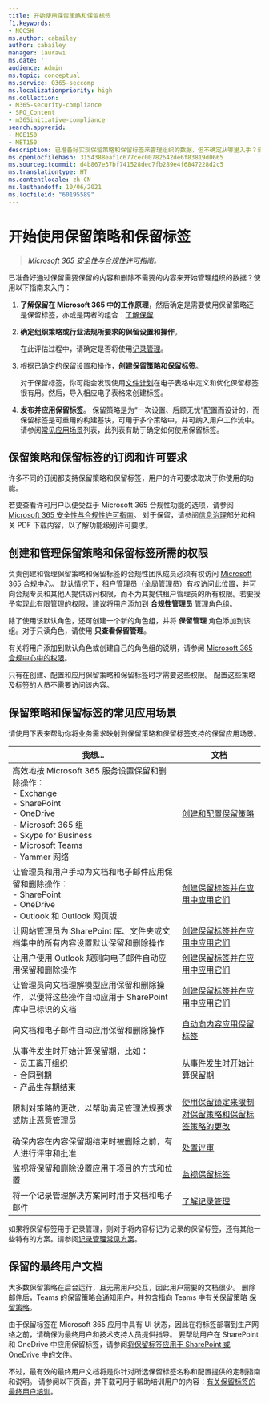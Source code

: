 ```yaml
---
title: 开始使用保留策略和保留标签
f1.keywords:
- NOCSH
ms.author: cabailey
author: cabailey
manager: laurawi
ms.date: ''
audience: Admin
ms.topic: conceptual
ms.service: O365-seccomp
ms.localizationpriority: high
ms.collection:
- M365-security-compliance
- SPO_Content
- m365initiative-compliance
search.appverid:
- MOE150
- MET150
description: 已准备好实现保留策略和保留标签来管理组织的数据，但不确定从哪里入手？请阅读一些实用指南来入门。
ms.openlocfilehash: 3154388eaf1c677cec00782642de6f83819d0665
ms.sourcegitcommit: d4b867e37bf741528ded7fb289e4f6847228d2c5
ms.translationtype: HT
ms.contentlocale: zh-CN
ms.lasthandoff: 10/06/2021
ms.locfileid: "60195589"
---
```

# <a name="get-started-with-retention-policies-and-retention-labels"></a>开始使用保留策略和保留标签

>*[Microsoft 365 安全性与合规性许可指南](/office365/servicedescriptions/microsoft-365-service-descriptions/microsoft-365-tenantlevel-services-licensing-guidance/microsoft-365-security-compliance-licensing-guidance)。*

已准备好通过保留需要保留的内容和删除不需要的内容来开始管理组织的数据？使用以下指南来入门：

1. **了解保留在 Microsoft 365 中的工作原理**，然后确定是需要使用保留策略还是保留标签，亦或是两者的组合：[了解保留](retention.md)

2. **确定组织策略或行业法规所要求的保留设置和操作**。
    
    在此评估过程中，请确定是否将使用[记录管理](records-management.md)。

3. 根据已确定的保留设置和操作，**创建保留策略和保留标签**。
    
    对于保留标签，你可能会发现使用[文件计划](file-plan-manager.md)在电子表格中定义和优化保留标签很有用。然后，导入相应电子表格来创建标签。
    
3. **发布并应用保留标签**。 保留策略是为“一次设置、后顾无忧”配置而设计的，而保留标签是可重用的构建基块，可用于多个策略中，并可纳入用户工作流中。 请参阅[常见应用场景](#common-scenarios-for-retention-policies-and-retention-labels)列表，此列表有助于确定如何使用保留标签。 

## <a name="subscription-and-licensing-requirements-for-retention-policies-and-retention-labels"></a>保留策略和保留标签的订阅和许可要求

许多不同的订阅都支持保留策略和保留标签，用户的许可要求取决于你使用的功能。

若要查看许可用户以便受益于 Microsoft 365 合规性功能的选项，请参阅 [Microsoft 365 安全性与合规性许可指南](/office365/servicedescriptions/microsoft-365-service-descriptions/microsoft-365-tenantlevel-services-licensing-guidance/microsoft-365-security-compliance-licensing-guidance)。 对于保留，请参阅[信息治理](/office365/servicedescriptions/microsoft-365-service-descriptions/microsoft-365-tenantlevel-services-licensing-guidance/microsoft-365-security-compliance-licensing-guidance#information-governance)部分和相关 PDF 下载内容，以了解功能级别许可要求。

## <a name="permissions-required-to-create-and-manage-retention-policies-and-retention-labels"></a>创建和管理保留策略和保留标签所需的权限

负责创建和管理保留策略和保留标签的合规性团队成员必须有权访问 [Microsoft 365 合规中心](https://compliance.microsoft.com/)。 默认情况下，租户管理员（全局管理员）有权访问此位置，并可向合规专员和其他人提供访问权限，而不为其提供租户管理员的所有权限。若要授予实现此有限管理的权限，建议将用户添加到 **合规性管理员** 管理角色组。

除了使用该默认角色，还可创建一个新的角色组，并将 **保留管理** 角色添加到该组。对于只读角色，请使用 **只查看保留管理**。 

有关将用户添加到默认角色或创建自己的角色组的说明，请参阅 [Microsoft 365 合规中心中的权限](microsoft-365-compliance-center-permissions.md)。

只有在创建、配置和应用保留策略和保留标签时才需要这些权限。 配置这些策略及标签的人员不需要访问该内容。

## <a name="common-scenarios-for-retention-policies-and-retention-labels"></a>保留策略和保留标签的常见应用场景

请使用下表来帮助你将业务需求映射到保留策略和保留标签支持的保留应用场景。

|我想...|文档|
|----------------|---------------|
|高效地按 Microsoft 365 服务设置保留和删除操作： <br />- Exchange  <br />- SharePoint  <br />- OneDrive  <br />- Microsoft 365 组 <br />- Skype for Business  <br />- Microsoft Teams <br />- Yammer 网络 |[创建和配置保留策略](create-retention-policies.md)|
|让管理员和用户手动为文档和电子邮件应用保留和删除操作： <br />- SharePoint <br />- OneDrive <br />- Outlook 和 Outlook 网页版|[创建保留标签并在应用中应用它们](create-apply-retention-labels.md)|
|让网站管理员为 SharePoint 库、文件夹或文档集中的所有内容设置默认保留和删除操作|[创建保留标签并在应用中应用它们](create-apply-retention-labels.md)|
|让用户使用 Outlook 规则向电子邮件自动应用保留和删除操作|[创建保留标签并在应用中应用它们](create-apply-retention-labels.md)|
|让管理员向文档理解模型应用保留和删除操作，以便将这些操作自动应用于 SharePoint 库中已标识的文档|[创建保留标签并在应用中应用它们](create-apply-retention-labels.md)|
|向文档和电子邮件自动应用保留和删除操作 |[自动向内容应用保留标签](apply-retention-labels-automatically.md)|
|从事件发生时开始计算保留期，比如：  <br />- 员工离开组织 <br />- 合同到期 <br />- 产品生存期结束| [从事件发生时开始计算保留期](event-driven-retention.md)|
|限制对策略的更改，以帮助满足管理法规要求或防止恶意管理员| [使用保留锁定来限制对保留策略和保留标签策略的更改](retention-preservation-lock.md)
|确保内容在内容保留期结束时被删除之前，有人进行评审和批准|[处置评审](disposition.md#disposition-reviews) |
| 监视将保留和删除设置应用于项目的方式和位置 | [监视保留标签](retention.md#monitoring-retention-labels) |
|将一个记录管理解决方案同时用于文档和电子邮件 |[了解记录管理](records-management.md) |

如果将保留标签用于记录管理，则对于将内容标记为记录的保留标签，还有其他一些特有的方案。请参阅[记录管理常见方案](get-started-with-records-management.md#common-scenarios-for-records-management)。

## <a name="end-user-documentation-for-retention"></a>保留的最终用户文档

大多数保留策略在后台运行，且无需用户交互，因此用户需要的文档很少。 删除邮件后，Teams 的保留策略会通知用户，并包含指向 Teams 中有关保留策略 [保留策略](https://support.microsoft.com/office/teams-messages-about-retention-policies-c151fa2f-1558-4cf9-8e51-854e925b483b)。

由于保留标签在 Microsoft 365 应用中具有 UI 状态，因此在将标签部署到生产网络之前，请确保为最终用户和技术支持人员提供指导。 要帮助用户在 SharePoint 和 OneDrive 中应用保留标签，请参阅[将保留标签应用于 SharePoint 或 OneDrive 中的文件](https://support.microsoft.com/office/apply-retention-labels-to-files-in-sharepoint-or-onedrive-11a6835b-ec9f-40db-8aca-6f5ef18132df)。

不过，最有效的最终用户文档将是你针对所选保留标签名称和配置提供的定制指南和说明。 请参阅以下页面，并下载可用于帮助培训用户的内容：[有关保留标签的最终用户培训](https://microsoft.github.io/ComplianceCxE/enduser/retention/)。